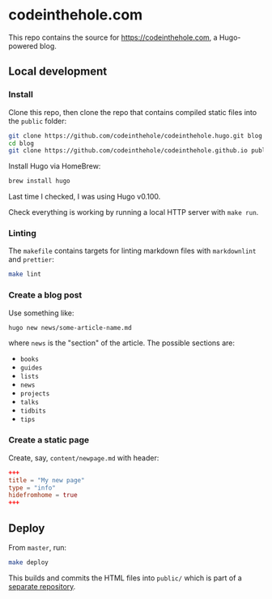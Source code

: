 # codeinthehole.com

This repo contains the source for <https://codeinthehole.com>, a Hugo-powered
blog.

## Local development

### Install

Clone this repo, then clone the repo that contains compiled static files into
the `public` folder:

```sh
git clone https://github.com/codeinthehole/codeinthehole.hugo.git blog
cd blog
git clone https://github.com/codeinthehole/codeinthehole.github.io public
```

Install Hugo via HomeBrew:

```sh
brew install hugo
```

Last time I checked, I was using Hugo v0.100.

Check everything is working by running a local HTTP server with `make run`.

### Linting

The `makefile` contains targets for linting markdown files with `markdownlint`
and `prettier`:

```sh
make lint
```

### Create a blog post

Use something like:

```sh
hugo new news/some-article-name.md
```

where `news` is the "section" of the article. The possible sections are:

- `books`
- `guides`
- `lists`
- `news`
- `projects`
- `talks`
- `tidbits`
- `tips`

### Create a static page

Create, say, `content/newpage.md` with header:

```toml
+++
title = "My new page"
type = "info"
hidefromhome = true
+++
```

## Deploy

From `master`, run:

```sh
make deploy
```

This builds and commits the HTML files into `public/` which is part of a
[separate repository](https://github.com/codeinthehole/codeinthehole.github.io).
